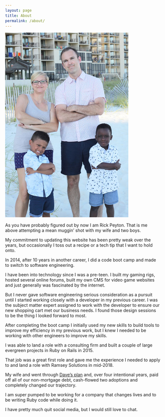 ```yaml
---
layout: page
title: About
permalink: /about/
---
```


![alt text](/assets/the-peyton-fam.jpg 'Gulf Coast Vacation 2018')

As you have probably figured out by now I am Rick Peyton. That is me above attempting a mean muggin’ shot with my wife and two boys.

My commitment to updating this website has been pretty weak over the years, but occasionally I toss out a recipe or a tech tip that I want to hold onto.

In 2014, after 10 years in another career, I did a code boot camp and made to switch to software engineering.

I have been into technology since I was a pre-teen. I built my gaming rigs, hosted several online forums, built my own CMS for video game websites and just generally was fascinated by the internet.

But I never gave software engineering serious consideration as a pursuit until I started working closely with a developer in my previous career. I was the subject matter expert assigned to work with the developer to ensure our new shopping cart met our business needs. I found those design sessions to be the thing I looked forward to most.

After completing the boot camp I initially used my new skills to build tools to improve my efficiency in my previous work, but I knew I needed to be working with other engineers to improve my skills.

I was able to land a role with a consulting firm and built a couple of large evergreen projects in Ruby on Rails in 2015.

That job was a great first role and gave me the experience I needed to apply to and land a role with Ramsey Solutions in mid-2018.

My wife and went through [Dave’s plan](https://www.daveramsey.com/fpu) and, over four intentional years, paid off all of our non-mortgage debt, cash-flowed two adoptions and completely changed our trajectory.

I am super pumped to be working for a company that changes lives and to be writing Ruby code while doing it.

I have pretty much quit social media, but I would still love to chat.
